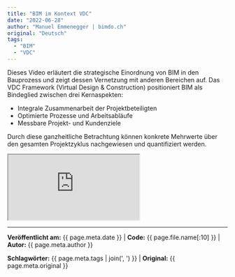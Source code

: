 ```yaml
---
title: "BIM im Kontext VDC"
date: "2022-06-28"
author: "Manuel Emmenegger | bimdo.ch"
original: "Deutsch"
tags: 
  - "BIM"
  - "VDC"
---
```


Dieses Video erläutert die strategische Einordnung von BIM in den Bauprozess und zeigt dessen Vernetzung mit anderen Bereichen auf. Das VDC Framework (Virtual Design & Construction) positioniert BIM als Bindeglied zwischen drei Kernaspekten:

- Integrale Zusammenarbeit der Projektbeteiligten
- Optimierte Prozesse und Arbeitsabläufe  
- Messbare Projekt- und Kundenziele

Durch diese ganzheitliche Betrachtung können konkrete Mehrwerte über den gesamten Projektzyklus nachgewiesen und quantifiziert werden.

<div class="video-container">
  <iframe src="https://www.youtube.com/embed/cgiI8TBw9H0?si=NWXfqKQGowqPxPVR" 
          allowfullscreen>
  </iframe>
</div>


---
**Veröffentlicht am:** {{ page.meta.date }} | **Code:** {{ page.file.name[:10] }}  | **Autor:** {{ page.meta.author }}

**Schlagwörter:** {{ page.meta.tags | join(', ') }} | **Original:** {{ page.meta.original }}
